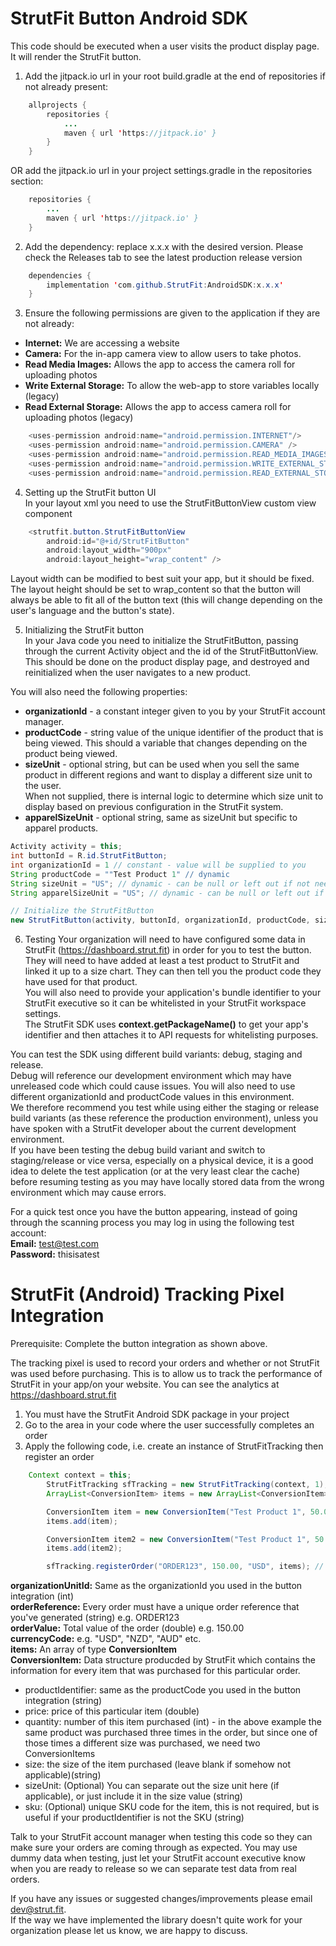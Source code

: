 # StrutFit Button Android SDK
This code should be executed when a user visits the product display page. It will render the StrutFit button.


1. Add the jitpack.io url in your root build.gradle at the end of repositories if not already present:
```java
	allprojects {
		repositories {
			...
			maven { url 'https://jitpack.io' }
		}
	}
```
OR add the jitpack.io url in your project settings.gradle in the repositories section:
```java
	repositories {
		...
		maven { url 'https://jitpack.io' }
	}
``` 
  
2. Add the dependency: replace x.x.x with the desired version. Please check the Releases tab to see the latest production release version
```java
	dependencies {
		implementation 'com.github.StrutFit:AndroidSDK:x.x.x'
	}
```

3. Ensure the following permissions are given to the application if they are not already:  
* **Internet:** We are accessing a website  
* **Camera:** For the in-app camera view to allow users to take photos.
* **Read Media Images:** Allows the app to access the camera roll for uploading photos
* **Write External Storage:** To allow the web-app to store variables locally (legacy) 
* **Read External Storage:** Allows the app to access camera roll for uploading photos (legacy) 

```java
    <uses-permission android:name="android.permission.INTERNET"/>
    <uses-permission android:name="android.permission.CAMERA" />
    <uses-permission android:name="android.permission.READ_MEDIA_IMAGES" />
    <uses-permission android:name="android.permission.WRITE_EXTERNAL_STORAGE" android:maxSdkVersion="29" />
    <uses-permission android:name="android.permission.READ_EXTERNAL_STORAGE" android:maxSdkVersion="32"/>
```

4. Setting up the StrutFit button UI  
	In your layout xml you need to use the StrutFitButtonView custom view component
```java
    <strutfit.button.StrutFitButtonView
        android:id="@+id/StrutFitButton"
        android:layout_width="900px"
        android:layout_height="wrap_content" />
```  

Layout width can be modified to best suit your app, but it should be fixed. The layout height should be set to wrap_content so that the button will always be able to fit all of the button text (this will change depending on the user's language and the button's state).
	
5. Initializing the StrutFit button  
	In your Java code you need to initialize the StrutFitButton, passing through the current Activity object and the id of the StrutFitButtonView. This should be done on the product display page, and destroyed and reinitialized when the user navigates to a new product.  

You will also need the following properties:  
* **organizationId** - a constant integer given to you by your StrutFit account manager.  
* **productCode** - string value of the unique identifier of the product that is being viewed. This should a variable that changes depending on the product being viewed.
* **sizeUnit** - optional string, but can be used when you sell the same product in different regions and want to display a different size unit to the user.\
When not supplied, there is internal logic to determine which size unit to display based on previous configuration in the StrutFit system.
* **apparelSizeUnit** - optional string, same as sizeUnit but specific to apparel products. 

```java
Activity activity = this;
int buttonId = R.id.StrutFitButton;
int organizationId = 1 // constant - value will be supplied to you
String productCode = ""Test Product 1" // dynamic
String sizeUnit = "US"; // dynamic - can be null or left out if not needed
String apparelSizeUnit = "US"; // dynamic - can be null or left out if not needed

// Initialize the StrutFitButton
new StrutFitButton(activity, buttonId, organizationId, productCode, sizeUnit, apparelSizeUnit);
```
6. Testing
Your organization will need to have configured some data in StrutFit (https://dashboard.strut.fit) in order for you to test the button.\
They will need to have added at least a test product to StrutFit and linked it up to a size chart. They can then tell you the product code they have used for that product.\
You will also need to provide your application's bundle identifier to your StrutFit executive so it can be whitelisted in your StrutFit workspace settings.\
The StrutFit SDK uses **context.getPackageName()** to get your app's identifier and then attaches it to API requests for whitelisting purposes.
	
You can test the SDK using different build variants: debug, staging and release.\
Debug will reference our development environment which may have unreleased code which could cause issues. You will also need to use different organizationId and productCode values in this environment.\
We therefore recommend you test while using either the staging or release build variants (as these reference the production environment), unless you have spoken with a StrutFit developer about the current development environment.\
If you have been testing the debug build variant and switch to staging/release or vice versa, especially on a physical device, it is a good idea to delete the test application (or at the very least clear the cache) before resuming testing as you may have locally stored data from the wrong environment which may cause errors.

For a quick test once you have the button appearing, instead of going through the scanning process you may log in using the following test account:   
**Email:** test@test.com    
**Password:** thisisatest    

# StrutFit (Android) Tracking Pixel Integration
Prerequisite: Complete the button integration as shown above.

The tracking pixel is used to record your orders and whether or not StrutFit was used before purchasing. This is to allow us to track the performance of StrutFit in your app/on your website.
You can see the analytics at https://dashboard.strut.fit

1. You must have the StrutFit Android SDK package in your project
2. Go to the area in your code where the user successfully completes an order
3. Apply the following code, i.e. create an instance of StrutFitTracking then register an order

```java
	Context context = this;
        StrutFitTracking sfTracking = new StrutFitTracking(context, 1); // organizationUnitId
        ArrayList<ConversionItem> items = new ArrayList<ConversionItem>();

        ConversionItem item = new ConversionItem("Test Product 1", 50.00, 1, "5 US"); // productIdentifier, price, quantity, size
        items.add(item);

        ConversionItem item2 = new ConversionItem("Test Product 1", 50.00, 2, "8", "US"); // productIdentifier, price, quantity, size, sizeUnit
        items.add(item2);

        sfTracking.registerOrder("ORDER123", 150.00, "USD", items); // orderReference, orderValue, currencyCode, items
```
**organizationUnitId:** Same as the organizationId you used in the button integration (int)  
**orderReference:** Every order must have a unique order reference that you've generated (string) e.g. ORDER123  
**orderValue:** Total value of the order (double) e.g. 150.00  
**currencyCode:** e.g. "USD", "NZD", "AUD" etc.  
**items:** An array of type **ConversionItem**\
**ConversionItem:** Data structure producded by StrutFit which contains the information for every item that was purchased for this particular order.  
* productIdentifier: same as the productCode you used in the button integration (string)  
* price: price of this particular item (double)  
* quantity: number of this item purchased (int) - in the above example the same product was purchased three times in the order, but since one of those times a different size was purchased, we need two ConversionItems  
* size: the size of the item purchased (leave blank if somehow not applicable)(string)	
* sizeUnit: (Optional) You can separate out the size unit here (if applicable), or just include it in the size value (string)    
* sku: (Optional) unique SKU code for the item, this is not required, but is useful if your productIdentifier is not the SKU (string)  

Talk to your StrutFit account manager when testing this code so they can make sure your orders are coming through as expected. You may use dummy data when testing, just let your StrutFit account executive know when you are ready to release so we can separate test data from real orders.

If you have any issues or suggested changes/improvements please email dev@strut.fit.   
If the way we have implemented the library doesn't quite work for your organization please let us know, we are happy to discuss.

